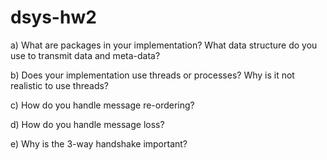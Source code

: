 # dsys-hw2

a) What are packages in your implementation? What data structure do you use to transmit data and meta-data?

b) Does your implementation use threads or processes? Why is it not realistic to use threads?

c) How do you handle message re-ordering?

d) How do you handle message loss?

e) Why is the 3-way handshake important?
